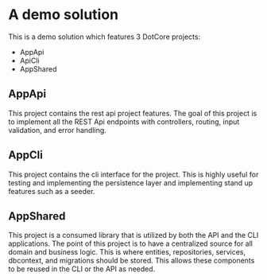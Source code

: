 # A demo solution

This is a demo solution which features 3 DotCore projects:
- AppApi
- ApiCli
- AppShared

## AppApi
This project contains the rest api project features. The goal of this project is to implement all the REST Api endpoints with controllers, routing, input validation, and error handling.

## AppCli
This project contains the cli interface for the project. This is highly useful for testing and implementing the persistence layer and implementing stand up features such as a seeder.

## AppShared
This project is a consumed library that is utilized by both the API and the CLI applications. The point of this project is to have a centralized source for all domain and business logic. This is where entities, repositories, services, dbcontext, and migrations should be stored. This allows these components to be reused in the CLI or the API as needed.